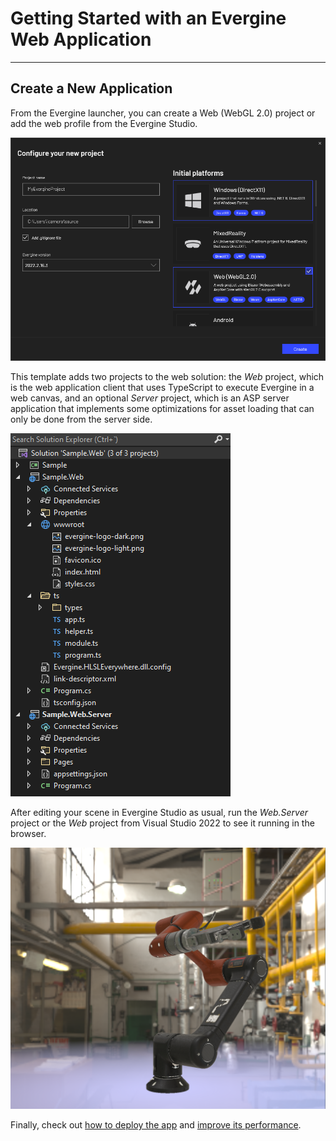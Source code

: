 # Getting Started with an Evergine Web Application

---

## Create a New Application

From the Evergine launcher, you can create a Web (WebGL 2.0) project or add the web profile from the Evergine Studio.

![Create a new Web project](images/launcher.png)

This template adds two projects to the web solution: the _Web_ project, which is the web application client that uses TypeScript to execute Evergine in a web canvas, and an optional _Server_ project, which is an ASP server application that implements some optimizations for asset loading that can only be done from the server side.

![Web projects](images/explorer.png)

After editing your scene in Evergine Studio as usual, run the _Web.Server_ project or the _Web_ project from Visual Studio 2022 to see it running in the browser.

![Robot sample](images/sample.png)

Finally, check out [how to deploy the app](ops.md) and [improve its performance](tips.md).